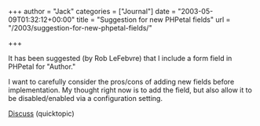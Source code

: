 +++
author = "Jack"
categories = ["Journal"]
date = "2003-05-09T01:32:12+00:00"
title = "Suggestion for new PHPetal fields"
url = "/2003/suggestion-for-new-phpetal-fields/"

+++

It has been suggested (by Rob LeFebvre) that I include a form field in PHPetal for "Author."

I want to carefully consider the pros/cons of adding new fields before implementation. My thought right now is to add the field, but also allow it to be disabled/enabled via a configuration setting.

[Discuss][1] (quicktopic)

 [1]: http://www.quicktopic.com/19/H/fmVLafH8BYSPN